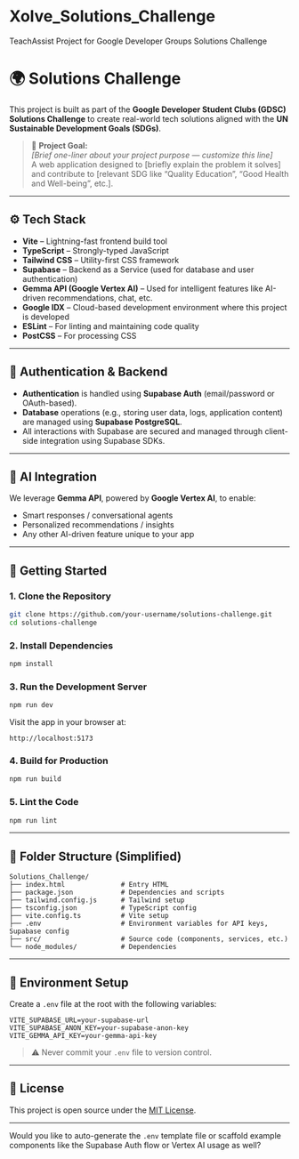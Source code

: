 # Xolve_Solutions_Challenge

TeachAssist Project for Google Developer Groups Solutions Challenge

# 🌍 Solutions Challenge

This project is built as part of the **Google Developer Student Clubs (GDSC) Solutions Challenge** to create real-world tech solutions aligned with the **UN Sustainable Development Goals (SDGs)**.

> 📌 **Project Goal:**  
> _[Brief one-liner about your project purpose — customize this line]_  
> A web application designed to [briefly explain the problem it solves] and contribute to [relevant SDG like “Quality Education”, “Good Health and Well-being”, etc.].

---

## ⚙️ Tech Stack

- **Vite** – Lightning-fast frontend build tool
- **TypeScript** – Strongly-typed JavaScript
- **Tailwind CSS** – Utility-first CSS framework
- **Supabase** – Backend as a Service (used for database and user authentication)
- **Gemma API (Google Vertex AI)** – Used for intelligent features like AI-driven recommendations, chat, etc.
- **Google IDX** – Cloud-based development environment where this project is developed
- **ESLint** – For linting and maintaining code quality
- **PostCSS** – For processing CSS

---

## 🔐 Authentication & Backend

- **Authentication** is handled using **Supabase Auth** (email/password or OAuth-based).
- **Database** operations (e.g., storing user data, logs, application content) are managed using **Supabase PostgreSQL**.
- All interactions with Supabase are secured and managed through client-side integration using Supabase SDKs.

---

## 🧠 AI Integration

We leverage **Gemma API**, powered by **Google Vertex AI**, to enable:
- Smart responses / conversational agents
- Personalized recommendations / insights
- Any other AI-driven feature unique to your app

---

## 🚀 Getting Started

### 1. Clone the Repository

```bash
git clone https://github.com/your-username/solutions-challenge.git
cd solutions-challenge
```

### 2. Install Dependencies

```bash
npm install
```

### 3. Run the Development Server

```bash
npm run dev
```

Visit the app in your browser at:

```
http://localhost:5173
```

### 4. Build for Production

```bash
npm run build
```

### 5. Lint the Code

```bash
npm run lint
```

---

## 📁 Folder Structure (Simplified)

```
Solutions_Challenge/
├── index.html              # Entry HTML
├── package.json            # Dependencies and scripts
├── tailwind.config.js      # Tailwind setup
├── tsconfig.json           # TypeScript config
├── vite.config.ts          # Vite setup
├── .env                    # Environment variables for API keys, Supabase config
├── src/                    # Source code (components, services, etc.)
└── node_modules/           # Dependencies
```

---

## 🧪 Environment Setup

Create a `.env` file at the root with the following variables:

```env
VITE_SUPABASE_URL=your-supabase-url
VITE_SUPABASE_ANON_KEY=your-supabase-anon-key
VITE_GEMMA_API_KEY=your-gemma-api-key
```

> ⚠️ Never commit your `.env` file to version control.

---

## 📜 License

This project is open source under the [MIT License](LICENSE).

---


Would you like to auto-generate the `.env` template file or scaffold example components like the Supabase Auth flow or Vertex AI usage as well?
